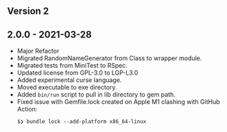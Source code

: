 ## Version 2

## 2.0.0 - 2021-03-28

- Major Refactor
- Migrated RandomNameGenerator from Class to wrapper module.
- Migrated tests from MiniTest to RSpec.
- Updated license from GPL-3.0 to LGP-L3.0
- Added experimental curse language.
- Moved executable to exe directory.
- Added `bin/run` script to pull in lib directory to gem path.
- Fixed issue with Gemfile.lock created on Apple M1 clashing with GitHub
  Action:
    ```
    $❯ bundle lock --add-platform x86_64-linux
    ```
